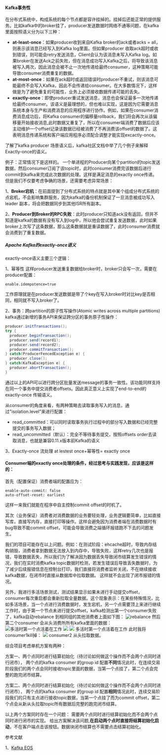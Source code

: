 
#### Kafka事务性

在分布式系统中，构成系统的每个节点都是容许挂掉的。挂掉后还能正常的提供服务。比如kafka中的broker挂了，producer发送数据时网络不通等问题，在kafka里面按照语义分为以下三种：
- **at-least-once**：如果producer收到来自Kafka broker的ack或者acks = all，则表示该消息已经写入到Kafka log里面。但如果producer 收取ack超时或收到错误，则可能会retry发送消息，Client会认为该消息未写入Kafka log。如果broker在发送Ack之前失败，但在消息成功写入Kafka之后，将导致该消息被写入两次，因此消息会被不止一次地传递给最终consumer，这种策略可能导致consumer消费重复的数据。
- **at-most-once**：如果在ack超时或返回错误时producer不重试，则该消息可能最终不会写入Kafka，因此不会传递给consumer。在大多数情况下，这样做是为了避免重复的可能性，业务上必须接收数据传递可能的丢失。
- **exactly-once**：即使producer重试发送消息，消息也会保证最多一次地传递给最终consumer。该语义是最理想的，但也难以实现，这是因为它需要消息系统本身与生产和消费消息的应用程序进行协作。例如，如果在consumer消费消息成功后，将Kafka consumer的偏移量rollback，我们将会再次从该偏移量开始接收消息,此时数据又重复了，所以在consumer端消费了数据后应该主动维护一个offset记录该数据已经被消费了不再消费该offset的数据了。这表明消息传递系统和客户端应用程序必须配合调整才能实现excactly-once。

了解了kafka producer 场景语义后，kafka社区文档中举了几个例子来解释Exactly-once的语义。

例子：正常情况下是这样的。
一个单进程的Producer向某个partition的topic发送数据，然后consumer订阅了该topic时，此时consumer消费完该数据后进行commit到kafka来完成此次数据的处理。这样是满足消息的exactly once传递。
但是我们不仅要考虑争确的场景，还需要考虑异常场景：

1、**Broker宕机**：在前面提到了分布式系统的特点就是其中某个组成分布式系统的点宕机，不会影响集群服务，因为kafka的备份机制保证了一旦消息被成功写入leader 副本，将会把数据同步到其他ISR所有副本。

2、**Producer到Broker的RPC失败**：此时producer只知道ack没有返回，但并不知道是kafka的数据有没有写入到log中，所以他会尝试重复发送数据，此时如果broker上次写了这条数据，那么这条数据就是重读数据了，此时consumer消费就会消费到了重复数据。


##### Apache Kafka的exactly-once语义
exactly-once语义主要三个逻辑：

1、幂等性
这样producer发送重复数据给broker时，broker只会写一次，需要在producer配置：

```
enable.idempotence=true
```
工作原理就是在producer发送数据是带了个key在写入broker时对比key是否相同，相同就不写入broker了。

2、事务：跨partition的原子性写操作(Atomic writes across multiple partitions)
kafka通过新增的事务API来保证跨分区的事务原子性操作：
``` java
producer.initTransactions();
try {
  producer.beginTransaction();
  producer.send(record1);
  producer.send(record2);
  producer.commitTransaction();
} catch(ProducerFencedException e) {
  producer.close();
} catch(KafkaException e) {
  producer.abortTransaction();
}
```
通过以上的API可以进行跨分区批量发送message的事务一致性。该功能同样支持在同一个事务中提交消费者offsets。因此真正意义上实现了end-to-end的exactly-once 传输语义。

从consumer的角度来看，有两种策略去读取事务写入的消息，通过"isolation.level"来进行配置：
- read_committed：可以同时读取事务执行过程中的部分写入数据和已经完整提交的事务写入数据；
- read_uncommitted（默认）：完全不等待事务提交，按照offsets order去读取消息，也就是兼容0.11.x版本前Kafka的语义

3、Exactly-once 流处理
at lestest once+幂等性= exactly once

#### Consumer端的exactly once处理的条件，经过思考与实践发现，应该是这样的：

首先（配置保证）消费者端的配置应为：
```
enable-auto-commit: false
auto-offset-reset: earliest
```
这样一来我们就能在程序中自主控制commit offset的时机了。

其次（业务保证）消费者对消费数据的业务要轻处理，业务逻辑要简单，比如直接写库，直接写内存，直接打印等操作。这样会避免因为消费者端在消费数据时有bug导致不能commit offset，可能会导致消费之端循环报错跑不下去的问题发生。


我们的项目可能存在以上问题。例如：在测试阶段：ehcache超时，导致内存结构销毁，消费者拿到数据无法放入到内存中，导致失败，这样retry几次也是报错，导致数据丢失，所以我们为了解决因为数据丢失导致闭市结算发生错误的情况，我们在实时消费kafka topic数据时检测，若发生错误后导致丢失数据时，为了减少后续报错信息在控制台打印，我们直接将消费者监听关闭，不在继续接收kafka数据，在闭市时直接从数据库中拉取数据。
这样就不会出现了闭市报错的情况。


另外，我进行多活场景测试，测试结果显示如果未进行手动提交offset，consumer每次重启都会重新拉取全量数据。这个现象表示：在某些特殊情况，比如多活场景，当一个点进行消费数据时，发生宕机，另一个点需要顶上来进行继续工作时，由于第一个节点未进行提交offset，kafka检测出第一个consumer失败了，kafka自动rebalance 到相同组的其他消费者上面如下图：
![rebalance](http://note.youdao.com/yws/public/resource/c336c9f401f7ed2acff65c1b781d2c6c/xmlnote/46A1DAD5DC2F498F9AF672F63170AB31/25000)
然后第二个consumer 会从头消费所所有kafka里面的数据：
![多活时第一个点活着在工作](http://note.youdao.com/yws/public/resource/c336c9f401f7ed2acff65c1b781d2c6c/xmlnote/8F52F16D281144BB83F6590216D39EA4/24987)
![](http://note.youdao.com/yws/public/resource/c336c9f401f7ed2acff65c1b781d2c6c/xmlnote/D9A07B100D904F6195649CC0AA44EECB/24989)
![](http://note.youdao.com/yws/public/resource/c336c9f401f7ed2acff65c1b781d2c6c/xmlnote/EACD70AD6760486EB0C3B9105576BA87/24991)
多活时第一个点活着在工作
此时我将consumer1kill掉：
![](http://note.youdao.com/yws/public/resource/c336c9f401f7ed2acff65c1b781d2c6c/xmlnote/E006FC9AF0A54EC29439AC0AD02435C8/24995)
consumer2 从头拉取数据。

综合项目考虑单机方案有两种：

方案一、两个点同时进行结算初始化（待讨论如何做这个操作而不会两个点同时进行闭市），
两个点的kafka consumer 的group id 配置**不同**情况此时，在连续交易阶段我们的两个点会同时接收topic里面的数据，当第一个点挂了，第二个点会完整的跑完闭市结算。

方案二、两个点同时进行结算初始化（待讨论如何做这个操作而不会两个点同时进行闭市），
两个点的kafka consumer 的group id 配置**相同**情况此时，连续交易阶段我们的只有主点进行接收topic数据，当第一个点挂了而为commit offset，第二个点会从新从头拉取topic所有数据后完整的跑完闭市结算。

以上两个方案同时存在一个问题：
需要两个点同时进行结算初始化而不会两个点同时进行闭市的实现。
给出方案解决该问题,**在启动两个点时直接将结算初始化启动**，不在客户端点击该按钮。数据块闭市结算也不需要点击结算初始化。



参考文献

1、[Kafka EOS](https://www.confluent.io/blog/exactly-once-semantics-are-possible-heres-how-apache-kafka-does-it/)

